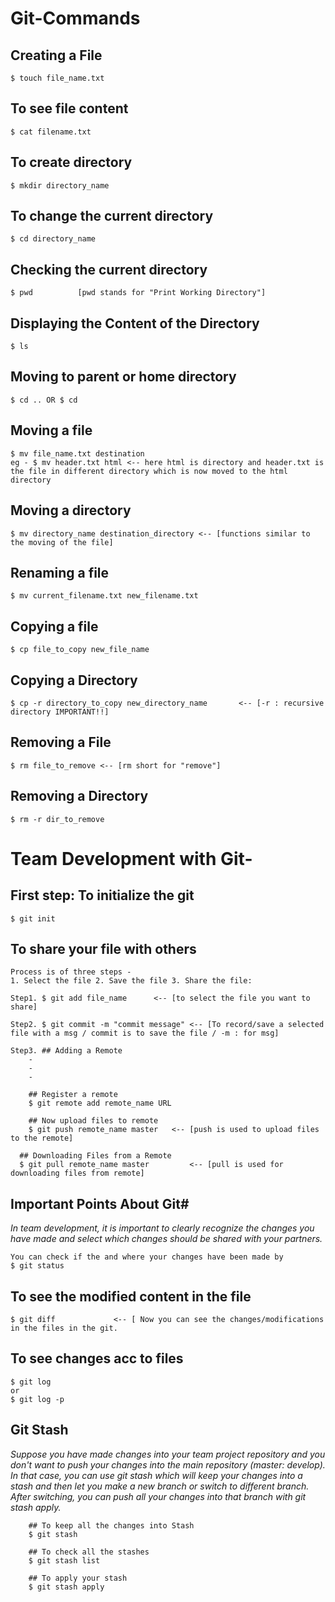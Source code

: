 # Git-Commands


## Creating a File
`$ touch file_name.txt`

## To see file content
`$ cat filename.txt`


## To create directory
`$ mkdir directory_name`

## To change the current directory
`$ cd directory_name`

## Checking the current directory
`$ pwd 			[pwd stands for "Print Working Directory"]`

## Displaying the Content of the Directory
`$ ls`

## Moving to parent or home directory
`$ cd .. OR $ cd`

## Moving a file
```
$ mv file_name.txt destination
eg - $ mv header.txt html <-- here html is directory and header.txt is the file in different directory which is now moved to the html directory
```

## Moving a directory
`$ mv directory_name destination_directory <-- [functions similar to the moving of the file]`

## Renaming a file
`$ mv current_filename.txt new_filename.txt`

## Copying a file
`$ cp file_to_copy new_file_name`

## Copying a Directory
`$ cp -r directory_to_copy new_directory_name		<-- [-r : recursive directory IMPORTANT!!]`

## Removing a File
`$ rm file_to_remove <-- [rm short for "remove"]`

## Removing a Directory
`$ rm -r dir_to_remove`


# Team Development with Git-

## First step: To initialize the git
`$ git init`

## To share your file with others
```
Process is of three steps -
1. Select the file 2. Save the file 3. Share the file:

Step1. $ git add file_name 		<-- [to select the file you want to share]

Step2. $ git commit -m "commit message"	<-- [To record/save a selected file with a msg / commit is to save the file / -m : for msg]

Step3. ## Adding a Remote
	-
	-
	-

	## Register a remote
	$ git remote add remote_name URL

	## Now upload files to remote
	$ git push remote_name master	<-- [push is used to upload files to the remote]

  ## Downloading Files from a Remote
  $ git pull remote_name master			<-- [pull is used for downloading files from remote]
```

## Important Points About Git#
_In team development, it is important to clearly recognize the changes you have made and select which changes should be shared with your partners._
```
You can check if the and where your changes have been made by
$ git status
```

## To see the modified content in the file
`$ git diff 			<-- [ Now you can see the changes/modifications in the files in the git.`

## To see changes acc to files
```
$ git log
or 
$ git log -p
```

## Git Stash

_Suppose you have made changes into your team project repository and you don't want to push your changes into the main repository (master: develop). In that case, you can use git stash which will keep your changes into a stash and then let you make a new branch or switch to different branch. After switching, you can push all your changes into that branch with git stash apply._
```
	## To keep all the changes into Stash
	$ git stash

	## To check all the stashes
	$ git stash list

	## To apply your stash
	$ git stash apply
```
